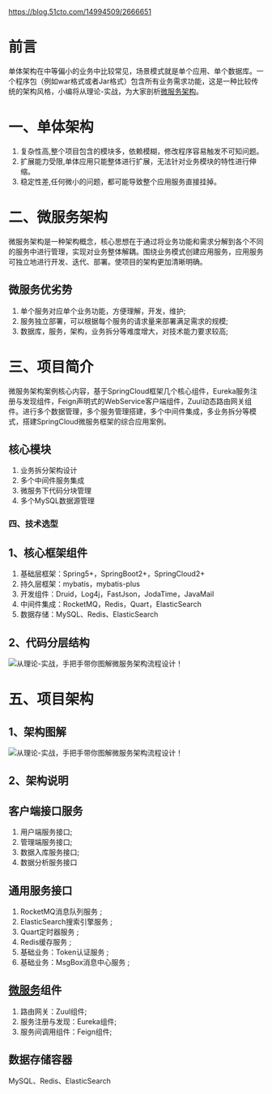 https://blog.51cto.com/14994509/2666651



# 前言

单体架构在中等偏小的业务中比较常见，场景模式就是单个应用、单个数据库。一个程序包（例如war格式或者Jar格式）包含所有业务需求功能，这是一种比较传统的架构风格，小编将从理论-实战，为大家剖析[微服务架构](https://mp.weixin.qq.com/s/sKHy0OJx7pITFJ33QR7XAg)。

# 一、单体架构

1. 复杂性高,整个项目包含的模块多，依赖模糊，修改程序容易触发不可知问题。
2. 扩展能力受限,单体应用只能整体进行扩展，无法针对业务模块的特性进行伸缩。
3. 稳定性差,任何微小的问题，都可能导致整个应用服务直接挂掉。

# 二、微服务架构

微服务架构是一种架构概念，核心思想在于通过将业务功能和需求分解到各个不同的服务中进行管理，实现对业务整体解耦。围绕业务模式创建应用服务，应用服务可独立地进行开发、迭代、部署。使项目的架构更加清晰明确。

## **微服务优劣势**

1. 单个服务对应单个业务功能，方便理解，开发，维护;
2. 服务独立部署，可以根据每个服务的请求量来部署满足需求的规模;
3. 数据库，服务，架构，业务拆分等难度增大，对技术能力要求较高;

# 三、项目简介

微服务架构案例核心内容，基于SpringCloud框架几个核心组件，Eureka服务注册与发现组件，Feign声明式的WebService客户端组件，Zuul动态路由网关组件。进行多个数据管理，多个服务管理搭建，多个中间件集成，多业务拆分等模式，搭建SpringCloud微服务框架的综合应用案例。

## **核心模块**

1. 业务拆分架构设计
2. 多个中间件服务集成
3. 微服务下代码分块管理
4. 多个MySQL数据源管理

### 四、技术选型

## **1、核心框架组件**

1. 基础层框架：Spring5+，SpringBoot2+，SpringCloud2+
2. 持久层框架：mybatis，mybatis-plus
3. 开发组件：Druid，Log4j，FastJson，JodaTime，JavaMail
4. 中间件集成：RocketMQ，Redis，Quart，ElasticSearch
5. 数据存储：MySQL、Redis、ElasticSearch

## **2、代码分层结构**

![从理论-实战，手把手带你图解微服务架构流程设计！](https://p3-juejin.byteimg.com/tos-cn-i-k3u1fbpfcp/05194e485814497782d1649883aae72a~tplv-k3u1fbpfcp-zoom-1.image)

# 五、项目架构

## **1、架构图解**

![从理论-实战，手把手带你图解微服务架构流程设计！](https://p3-juejin.byteimg.com/tos-cn-i-k3u1fbpfcp/f1d6c00666b4442a8cd3ee15b4bc2f00~tplv-k3u1fbpfcp-zoom-1.image)

## **2、架构说明**

## 客户端接口服务

1. 用户端服务接口;
2. 管理端服务接口;
3. 数据入库服务接口;
4. 数据分析服务接口

## 通用服务接口

1. RocketMQ消息队列服务 ;
2. ElasticSearch搜索引擎服务 ;
3. Quart定时器服务 ;
4. Redis缓存服务 ;
5. 基础业务：Token认证服务 ;
6. 基础业务：MsgBox消息中心服务 ;

## [微服务](https://mp.weixin.qq.com/s/sKHy0OJx7pITFJ33QR7XAg)组件

1. 路由网关：Zuul组件;
2. 服务注册与发现：Eureka组件;
3. 服务间调用组件：Feign组件;

## 数据存储容器

MySQL、Redis、ElasticSearch